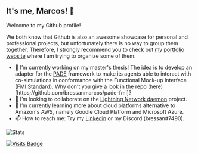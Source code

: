 ## It's me, Marcos! 👋

Welcome to my Github profile!

We both know that Github is also an awesome showcase for personal and professional projects, but unfortunately there is no way to group them together.
Therefore, I strongly recommend you to check out [my portfolio website](https://bressanmarcos.github.io) where I am trying to organize some of them.

- 🔭 I’m currently working on my master's thesis! The idea is to develop an adapter for the [PADE](https://github.com/grei-ufc/pade) framework to make its agents able to interact with co-simulations in conformance with the Functional Mock-up Interface ([FMI Standard](https://fmi-standard.org)). Why don't you give a look in the repo (here)[https;//github.com/bressanmarcos/pade-fmi]?
- 👯 I’m looking to collaborate on the [Lightning Network daemon](https://github.com/lightningnetwork/lnd) project.
- 🌱 I’m currently learning more about cloud platforms alternative to Amazon's AWS, namely Goodle Cloud Platform and Microsoft Azure.
- 📫 How to reach me: Try my [Linkedin](https://linkedin.com/in/bressanmarcos) or my Discord (bressan#7490). 

![Stats](https://github-readme-stats.vercel.app/api?username=bressanmarcos&show_icons=true&theme=dark)

[![Visits Badge](https://badges.pufler.dev/visits/bressanmarcos/bressanmarcos)](https://badges.pufler.dev)



<!--
**bressanmarcos/bressanmarcos** is a ✨ _special_ ✨ repository because its `README.md` (this file) appears on your GitHub profile.

Here are some ideas to get you started:

- 🤔 I’m looking for help with ...
- 💬 Ask me about ...
- 😄 Pronouns: ...
- ⚡ Fun fact: ...
-->
